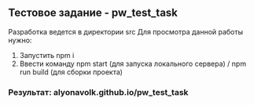 ## Тестовое задание - pw_test_task

Разработка ведется в директории src Для просмотра данной работы нужно:

1. Запустить npm i
2. Ввести команду npm start (для запуска локального сервера) / npm run build (для сборки проекта)

### Результат: alyonavolk.github.io/pw_test_task
